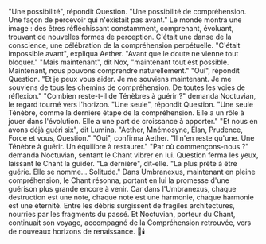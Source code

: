 "Une possibilité",
répondit Question.
"Une possibilité de compréhension.
Une façon de percevoir
qui n'existait pas avant."
Le monde montra une image :
des êtres réfléchissant constamment,
comprenant,
évoluant,
trouvant de nouvelles formes
de perception.
C'était une danse de la conscience,
une célébration
de la compréhension perpétuelle.
"C'était impossible avant",
expliqua Aether.
"Avant que le doute
ne vienne tout bloquer."
"Mais maintenant",
dit Nox,
"maintenant tout est possible.
Maintenant,
nous pouvons comprendre
naturellement."
"Oui",
répondit Question.
"Et je peux vous aider.
Je me souviens maintenant.
Je me souviens de tous les chemins
de compréhension.
De toutes les voies
de réflexion."
"Combien reste-t-il
de Ténèbres à guérir ?"
demanda Noctuvian,
le regard tourné vers l'horizon.
"Une seule",
répondit Question.
"Une seule Ténèbre,
comme la dernière étape
de la compréhension.
Elle a un rôle à jouer
dans l'évolution.
Elle a une part de croissance
à apporter."
"Et nous en avons déjà guéri six",
dit Lumina.
"Aether, Mnémosyne, Élan,
Prudence, Force et vous,
Question."
"Oui",
confirma Aether.
"Il n'en reste qu'une.
Une Ténèbre à guérir.
Un équilibre à restaurer."
"Par où commençons-nous ?"
demanda Noctuvian,
sentant le Chant vibrer en lui.
Question ferma les yeux,
laissant le Chant la guider.
"La dernière",
dit-elle.
"La plus prête à être guérie.
Elle se nomme... Solitude."
Dans Umbranexus,
maintenant en pleine compréhension,
le Chant résonna,
portant en lui la promesse
d'une guérison plus grande
encore à venir.
Car dans l'Umbranexus,
chaque destruction est une note,
chaque note est une harmonie,
chaque harmonie est une éternité.
Entre les débris surgissent
de fragiles architectures,
nourries par les fragments du passé.
Et Noctuvian,
porteur du Chant,
continuait son voyage,
accompagné de la Compréhension retrouvée,
vers de nouveaux horizons
de renaissance.
🌌🕯️
